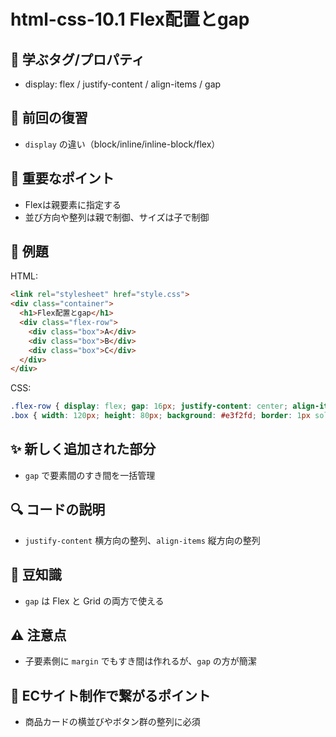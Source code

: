 # html-css-10.1 Flex配置とgap

## 🧩 学ぶタグ/プロパティ
- display: flex / justify-content / align-items / gap

## 🔁 前回の復習
- `display` の違い（block/inline/inline-block/flex）

## 📌 重要なポイント
- Flexは親要素に指定する
- 並び方向や整列は親で制御、サイズは子で制御

## 🧪 例題
HTML:
```html
<link rel="stylesheet" href="style.css">
<div class="container">
  <h1>Flex配置とgap</h1>
  <div class="flex-row">
    <div class="box">A</div>
    <div class="box">B</div>
    <div class="box">C</div>
  </div>
</div>
```
CSS:
```css
.flex-row { display: flex; gap: 16px; justify-content: center; align-items: center; }
.box { width: 120px; height: 80px; background: #e3f2fd; border: 1px solid #90caf9; border-radius: 8px; display:flex; align-items:center; justify-content:center; }
```

## ✨ 新しく追加された部分
- `gap` で要素間のすき間を一括管理

## 🔍 コードの説明
- `justify-content` 横方向の整列、`align-items` 縦方向の整列

## 📖 豆知識
- `gap` は Flex と Grid の両方で使える

## ⚠️ 注意点
- 子要素側に `margin` でもすき間は作れるが、`gap` の方が簡潔

## 🛒 ECサイト制作で繋がるポイント
- 商品カードの横並びやボタン群の整列に必須
